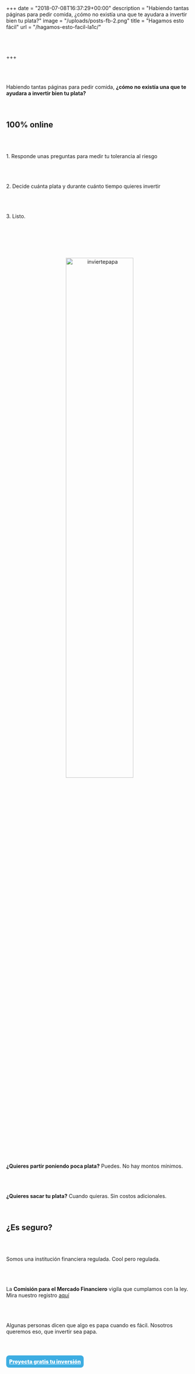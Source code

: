 +++
date = "2018-07-08T16:37:29+00:00"
description = "Habiendo tantas páginas para pedir comida, ¿cómo no existía una que te ayudara a invertir bien tu plata?"
image = "/uploads/posts-fb-2.png"
title = "Hagamos esto fácil"
url = "/hagamos-esto-facil-la1c/"

+++
<style>

.simulator-page__button {

background: #3dade2;

border-radius: 8px;

color: white;

font-weight: 900;

width: 300px;

padding: 8px;

margin: 16px auto;

}

.image-wrapper {

text-align: center;

}

p

{

margin:4rem 0px;

text-align: left;

}

.footer-big__overlap {

padding-bottom: 0px;

}

.image-wrapper img {

width: 60%;

text-align: center;

margin: 40px 0px;

}

@media (max-width: 768px)  {

.image-wrapper img {

width: 100%;

}

}

</style>

Habiendo tantas páginas para pedir comida, **¿cómo no existía una que te ayudara a invertir bien tu plata?**

## **100% online**

1\. Responde unas preguntas para medir tu tolerancia al riesgo

2\. Decide cuánta plata y durante cuánto tiempo quieres invertir

3\. Listo.

<div class="image-wrapper">

<img src="/uploads/inviertepapa.png" alt="inviertepapa">

</div>

**¿Quieres partir poniendo poca plata?** Puedes. No hay montos mínimos.

**¿Quieres sacar tu plata?** Cuando quieras. Sin costos adicionales.

## **¿Es seguro?** 

Somos una institución financiera regulada. Cool pero regulada.

La **Comisión para el Mercado Financiero** vigila que cumplamos con la ley. Mira nuestro registro <a href="http://www.cmfchile.cl/institucional/mercados/entidad.php?auth=&send=&mercado=V&rut=76810627&grupo=&tipoentidad=RGAGF&vig=VI&row=AAAwy2ACTAAAB4AAAP&control=svs&pestania=1" target="_blank">aquí</a>

Algunas personas dicen que algo es papa cuando es fácil. Nosotros queremos eso, que invertir sea papa.

<p style="text-align:center">

<a class="simulator-page__button btn btn--secondary" href="https://fintual.cl/?utm_source=edu.fintual.cl&utm_medium=cpc&utm_campaign=consideration&utm_content=aud-la1m-empezar-220#empezar">Proyecta gratis tu inversión</a>

</p>